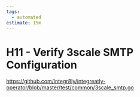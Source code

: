 ```yaml
---
tags:
  - automated
estimate: 15m
---
```


# H11 - Verify 3scale SMTP Configuration

https://github.com/integr8ly/integreatly-operator/blob/master/test/common/3scale_smtp.go
